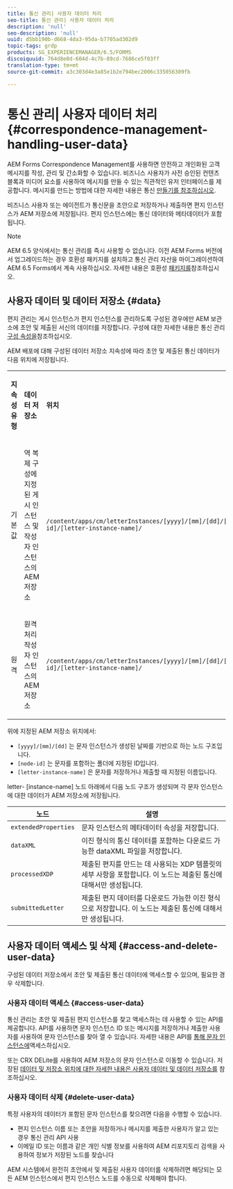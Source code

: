 ```yaml
---
title: 통신 관리| 사용자 데이터 처리
seo-title: 통신 관리| 사용자 데이터 처리
description: 'null'
seo-description: 'null'
uuid: d5bb190b-d668-4da3-95da-b7705ad302d9
topic-tags: grdp
products: SG_EXPERIENCEMANAGER/6.5/FORMS
discoiquuid: 764d8e0d-604d-4c7b-89cd-7686ce5f03ff
translation-type: tm+mt
source-git-commit: a3c303d4e3a85e1b2e794bec2006c335056309fb

---
```



# 통신 관리| 사용자 데이터 처리 {#correspondence-management-handling-user-data}

AEM Forms Correspondence Management를 사용하면 안전하고 개인화된 고객 메시지를 작성, 관리 및 간소화할 수 있습니다. 비즈니스 사용자가 사전 승인된 컨텐츠 블록과 미디어 요소를 사용하여 메시지를 만들 수 있는 직관적인 유저 인터페이스를 제공합니다. 메시지를 만드는 방법에 대한 자세한 내용은 통신 [만들기를 참조하십시오](/help/forms/using/create-correspondence.md).

비즈니스 사용자 또는 에이전트가 통신문을 초안으로 저장하거나 제출하면 편지 인스턴스가 AEM 저장소에 저장됩니다. 편지 인스턴스에는 통신 데이터와 메타데이터가 포함됩니다.

>[!NOTE]
>
>AEM 6.5 양식에서는 통신 관리를 즉시 사용할 수 없습니다. 이전 AEM Forms 버전에서 업그레이드하는 경우 호환성 패키지를 설치하고 통신 관리 자산을 마이그레이션하여 AEM 6.5 Forms에서 계속 사용하십시오. 자세한 내용은 호환성 [패키지를](/help/forms/using/compatibility-package.md)참조하십시오.

## 사용자 데이터 및 데이터 저장소 {#data}

편지 관리는 게시 인스턴스가 편지 인스턴스를 관리하도록 구성된 경우에만 AEM 보관소에 초안 및 제출된 서신의 데이터를 저장합니다. 구성에 대한 자세한 내용은 통신 관리 [구성 속성을](/help/forms/using/cm-configuration-properties.md)참조하십시오.

AEM 배포에 대해 구성된 데이터 저장소 지속성에 따라 초안 및 제출된 통신 데이터가 다음 위치에 저장됩니다.

<table>
 <tbody>
  <tr>
   <td><p><strong>지속성 유형</strong></p> </td>
   <td><p><strong>데이터 저장소</strong></p> </td>
   <td><p><strong>위치</strong></p> </td>
  </tr>
  <tr>
   <td><p>기본값</p> </td>
   <td><p>역 복제 구성에 지정된 게시 인스턴스 및 작성자 인스턴스의 AEM 저장소</p> </td>
   <td><p><code>/content/apps/cm/letterInstances/[yyyy]/[mm]/[dd]/[node-id]/[letter-instance-name]/</code> </p> </td>
  </tr>
  <tr>
   <td><p>원격</p> </td>
   <td><p>원격 처리 작성자 인스턴스의 AEM 저장소</p> </td>
   <td><p><code>/content/apps/cm/letterInstances/[yyyy]/[mm]/[dd]/[node-id]/[letter-instance-name]/</code></p> </td>
  </tr>
 </tbody>
</table>

위에 지정된 AEM 저장소 위치에서:

* `[yyyy]/[mm]/[dd]` 는 문자 인스턴스가 생성된 날짜를 기반으로 하는 노드 구조입니다.
* `[node-id]` 는 문자를 포함하는 폴더에 지정된 ID입니다.
* `[letter-instance-name]` 은 문자를 저장하거나 제출할 때 지정된 이름입니다.

letter- [instance-name] 노드 아래에서 다음 노드 구조가 생성되며 각 문자 인스턴스에 대한 데이터가 AEM 저장소에 저장됩니다.

| 노드 | 설명 |
|---|---|
| `extendedProperties` | 문자 인스턴스의 메타데이터 속성을 저장합니다. |
| `dataXML` | 이진 형식의 통신 데이터를 포함하는 다운로드 가능한 dataXML 파일을 저장합니다. |
| `processedXDP` | 제출된 편지를 만드는 데 사용되는 XDP 템플릿의 세부 사항을 포함합니다. 이 노드는 제출된 통신에 대해서만 생성됩니다. |
| `submittedLetter` | 제출된 편지 데이터를 다운로드 가능한 이진 형식으로 저장합니다. 이 노드는 제출된 통신에 대해서만 생성됩니다. |

## 사용자 데이터 액세스 및 삭제 {#access-and-delete-user-data}

구성된 데이터 저장소에서 초안 및 제출된 통신 데이터에 액세스할 수 있으며, 필요한 경우 삭제합니다.

### 사용자 데이터 액세스 {#access-user-data}

통신 관리는 초안 및 제출된 편지 인스턴스를 찾고 액세스하는 데 사용할 수 있는 API를 제공합니다. API를 사용하면 문자 인스턴스 ID 또는 메시지를 저장하거나 제출한 사용자를 사용하여 문자 인스턴스를 찾아 열 수 있습니다. 자세한 내용은 API를 [통해 문자 인스턴스에](/help/forms/using/cm-apis-to-access-letter-instances.md)액세스하십시오.

또는 CRX DELite를 사용하여 AEM 저장소의 문자 인스턴스로 이동할 수 있습니다. 저장된 [데이터 및 저장소 위치에 대한 자세한 내용은 사용자 데이터 및 데이터 저장소를](/help/forms/using/correspondence-management-handling-user-data.md#data) 참조하십시오.

### 사용자 데이터 삭제 {#delete-user-data}

특정 사용자의 데이터가 포함된 문자 인스턴스를 찾으려면 다음을 수행할 수 있습니다.

* 편지 인스턴스 이름 또는 초안을 저장하거나 메시지를 제출한 사용자가 알고 있는 경우 통신 관리 API 사용
* 이메일 ID 또는 이름과 같은 개인 식별 정보를 사용하여 AEM 리포지토리 검색을 사용하여 정보가 저장된 노드를 찾습니다

AEM 시스템에서 완전히 초안에서 및 제출된 사용자 데이터를 삭제하려면 해당되는 모든 AEM 인스턴스에서 편지 인스턴스 노드를 수동으로 삭제해야 합니다.

